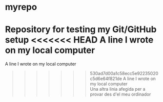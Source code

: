 # myrepo
Repository for testing my Git/GitHub setup
<<<<<<< HEAD
A line I wrote on my local computer  
=======

A line I wrote on my local computer
>>>>>>> 530ad7d00a1c58ecc5e92235020c5d6e64f821de
A line I wrote on my local computer  
Una altra linia afegida per a provar des d'el meu ordinador

